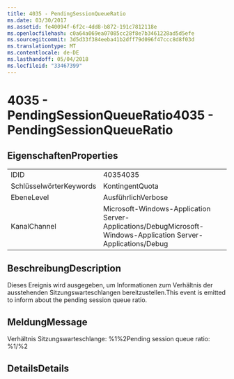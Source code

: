 ```yaml
---
title: 4035 - PendingSessionQueueRatio
ms.date: 03/30/2017
ms.assetid: fe40094f-6f2c-4dd8-b872-191c7812118e
ms.openlocfilehash: c0a64a069ea07085cc28f8e7b3461228ad5d5efe
ms.sourcegitcommit: 3d5d33f384eeba41b2dff79d096f47ccc8d8f03d
ms.translationtype: MT
ms.contentlocale: de-DE
ms.lasthandoff: 05/04/2018
ms.locfileid: "33467399"
---
```

# <a name="4035---pendingsessionqueueratio"></a><span data-ttu-id="310af-102">4035 - PendingSessionQueueRatio</span><span class="sxs-lookup"><span data-stu-id="310af-102">4035 - PendingSessionQueueRatio</span></span>
## <a name="properties"></a><span data-ttu-id="310af-103">Eigenschaften</span><span class="sxs-lookup"><span data-stu-id="310af-103">Properties</span></span>  
  
|||  
|-|-|  
|<span data-ttu-id="310af-104">ID</span><span class="sxs-lookup"><span data-stu-id="310af-104">ID</span></span>|<span data-ttu-id="310af-105">4035</span><span class="sxs-lookup"><span data-stu-id="310af-105">4035</span></span>|  
|<span data-ttu-id="310af-106">Schlüsselwörter</span><span class="sxs-lookup"><span data-stu-id="310af-106">Keywords</span></span>|<span data-ttu-id="310af-107">Kontingent</span><span class="sxs-lookup"><span data-stu-id="310af-107">Quota</span></span>|  
|<span data-ttu-id="310af-108">Ebene</span><span class="sxs-lookup"><span data-stu-id="310af-108">Level</span></span>|<span data-ttu-id="310af-109">Ausführlich</span><span class="sxs-lookup"><span data-stu-id="310af-109">Verbose</span></span>|  
|<span data-ttu-id="310af-110">Kanal</span><span class="sxs-lookup"><span data-stu-id="310af-110">Channel</span></span>|<span data-ttu-id="310af-111">Microsoft-Windows-Application Server-Applications/Debug</span><span class="sxs-lookup"><span data-stu-id="310af-111">Microsoft-Windows-Application Server-Applications/Debug</span></span>|  
  
## <a name="description"></a><span data-ttu-id="310af-112">Beschreibung</span><span class="sxs-lookup"><span data-stu-id="310af-112">Description</span></span>  
 <span data-ttu-id="310af-113">Dieses Ereignis wird ausgegeben, um Informationen zum Verhältnis der ausstehenden Sitzungswarteschlangen bereitzustellen.</span><span class="sxs-lookup"><span data-stu-id="310af-113">This event is emitted to inform about the pending session queue ratio.</span></span>  
  
## <a name="message"></a><span data-ttu-id="310af-114">Meldung</span><span class="sxs-lookup"><span data-stu-id="310af-114">Message</span></span>  
 <span data-ttu-id="310af-115">Verhältnis Sitzungswarteschlange: %1%2</span><span class="sxs-lookup"><span data-stu-id="310af-115">Pending session queue ratio: %1/%2</span></span>  
  
## <a name="details"></a><span data-ttu-id="310af-116">Details</span><span class="sxs-lookup"><span data-stu-id="310af-116">Details</span></span>
